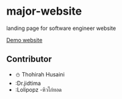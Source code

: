 # major-website
landing page for software engineer website

[Demo website](https://swe-wu.netlify.app/)

## Contributor
- :snowman: Thohirah Husaini
- :Dr.jidtima
- :Lolipopz -หิวไก่ทอด

